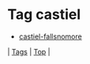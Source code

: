 <!--
title: Tag castiel
date: 2020-06-28T15:26:59.485Z
tags:
-->
# Tag castiel

 * [castiel-fallsnomore](80504144656.md)

| [Tags](tags.md) | [Top](index.md) |
